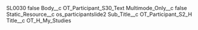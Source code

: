 <?xml version="1.0" encoding="UTF-8"?>
<CustomMetadata xmlns="http://soap.sforce.com/2006/04/metadata" xmlns:xsi="http://www.w3.org/2001/XMLSchema-instance" xmlns:xsd="http://www.w3.org/2001/XMLSchema">
    <label>SL0030</label>
    <protected>false</protected>
    <values>
        <field>Body__c</field>
        <value xsi:type="xsd:string">OT_Participant_S30_Text</value>
    </values>
    <values>
        <field>Multimode_Only__c</field>
        <value xsi:type="xsd:boolean">false</value>
    </values>
    <values>
        <field>Static_Resource__c</field>
        <value xsi:type="xsd:string">os_participantslide2</value>
    </values>
    <values>
        <field>Sub_Title__c</field>
        <value xsi:type="xsd:string">OT_Participant_S2_H</value>
    </values>
    <values>
        <field>Title__c</field>
        <value xsi:type="xsd:string">OT_H_My_Studies</value>
    </values>
</CustomMetadata>
